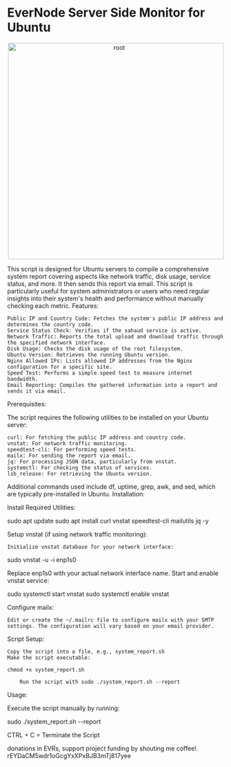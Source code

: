 # EverNode Server Side Monitor for Ubuntu

<p align="center">
  <a href='https://postimages.org/' target='_blank'><img src='https://i.postimg.cc/SNrWQfs7/root.png' width="500" border='0' alt='root'/></a>
</p>

This script is designed for Ubuntu servers to compile a comprehensive system report covering aspects like network traffic, disk usage, service status, and more. It then sends this report via email. This script is particularly useful for system administrators or users who need regular insights into their system's health and performance without manually checking each metric.
Features:

    Public IP and Country Code: Fetches the system's public IP address and determines the country code.
    Service Status Check: Verifies if the xahaud service is active.
    Network Traffic: Reports the total upload and download traffic through the specified network interface.
    Disk Usage: Checks the disk usage of the root filesystem.
    Ubuntu Version: Retrieves the running Ubuntu version.
    Nginx Allowed IPs: Lists allowed IP addresses from the Nginx configuration for a specific site.
    Speed Test: Performs a simple speed test to measure internet bandwidth.
    Email Reporting: Compiles the gathered information into a report and sends it via email.
    

Prerequisites:

The script requires the following utilities to be installed on your Ubuntu server:

    curl: For fetching the public IP address and country code.
    vnstat: For network traffic monitoring.
    speedtest-cli: For performing speed tests.
    mailx: For sending the report via email.
    jq: For processing JSON data, particularly from vnstat.
    systemctl: For checking the status of services.
    lsb_release: For retrieving the Ubuntu version.

Additional commands used include df, uptime, grep, awk, and sed, which are typically pre-installed in Ubuntu.
Installation:

Install Required Utilities:

sudo apt update
sudo apt install curl vnstat speedtest-cli mailutils jq -y

Setup vnstat (if using network traffic monitoring):

    Initialize vnstat database for your network interface:

sudo vnstat -u -i enp1s0

Replace enp1s0 with your actual network interface name.
Start and enable vnstat service:

sudo systemctl start vnstat
sudo systemctl enable vnstat

Configure mailx:

    Edit or create the ~/.mailrc file to configure mailx with your SMTP settings. The configuration will vary based on your email provider.

Script Setup:

    Copy the script into a file, e.g., system_report.sh
    Make the script executable:

    chmod +x system_report.sh

        Run the script with sudo ./system_report.sh --report

Usage:

Execute the script manually by running:

sudo ./system_report.sh --report

CTRL + C = Terminate the Script


donations in EVRs, support project funding by shouting me coffee!. rEYDaCM5wdr1oGcgYxXPxBJB3mTj817yee
